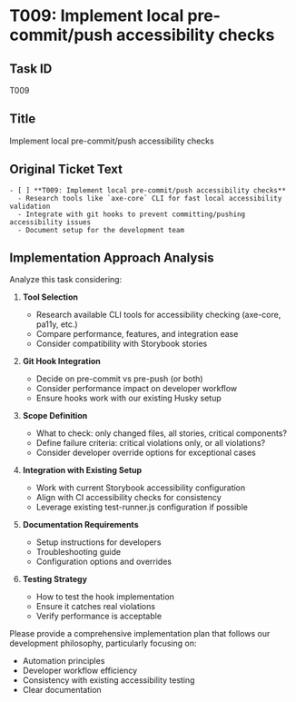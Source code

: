# T009: Implement local pre-commit/push accessibility checks

## Task ID
T009

## Title
Implement local pre-commit/push accessibility checks

## Original Ticket Text
```
- [ ] **T009: Implement local pre-commit/push accessibility checks**
  - Research tools like `axe-core` CLI for fast local accessibility validation
  - Integrate with git hooks to prevent committing/pushing accessibility issues
  - Document setup for the development team
```

## Implementation Approach Analysis

Analyze this task considering:

1. **Tool Selection**
   - Research available CLI tools for accessibility checking (axe-core, pa11y, etc.)
   - Compare performance, features, and integration ease
   - Consider compatibility with Storybook stories

2. **Git Hook Integration**
   - Decide on pre-commit vs pre-push (or both)
   - Consider performance impact on developer workflow
   - Ensure hooks work with our existing Husky setup

3. **Scope Definition**
   - What to check: only changed files, all stories, critical components?
   - Define failure criteria: critical violations only, or all violations?
   - Consider developer override options for exceptional cases

4. **Integration with Existing Setup**
   - Work with current Storybook accessibility configuration
   - Align with CI accessibility checks for consistency
   - Leverage existing test-runner.js configuration if possible

5. **Documentation Requirements**
   - Setup instructions for developers
   - Troubleshooting guide
   - Configuration options and overrides

6. **Testing Strategy**
   - How to test the hook implementation
   - Ensure it catches real violations
   - Verify performance is acceptable

Please provide a comprehensive implementation plan that follows our development philosophy, particularly focusing on:
- Automation principles
- Developer workflow efficiency  
- Consistency with existing accessibility testing
- Clear documentation